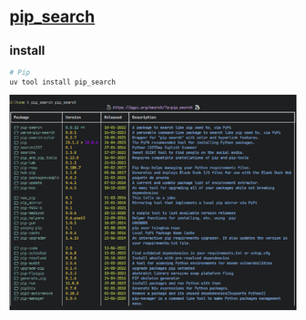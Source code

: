 # [pip_search](https://github.com/victorgarric/pip_search)

## install

```sh
# Pip
uv tool install pip_search
```

![pip_search](/_image/bin/pip_search.png)
